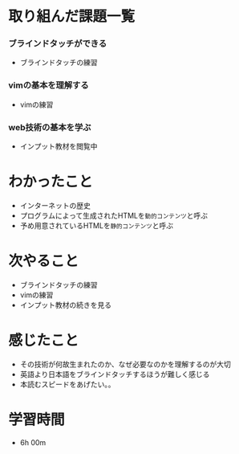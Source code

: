 # 取り組んだ課題一覧
### ブラインドタッチができる
- ブラインドタッチの練習
  
### vimの基本を理解する
- vimの練習
  
### web技術の基本を学ぶ
- インプット教材を閲覧中


# わかったこと
- インターネットの歴史
- プログラムによって生成されたHTMLを`動的コンテンツ`と呼ぶ
- 予め用意されているHTMLを`静的コンテンツ`と呼ぶ



# 次やること
- ブラインドタッチの練習
- vimの練習
- インプット教材の続きを見る



# 感じたこと
- その技術が何故生まれたのか、なぜ必要なのかを理解するのが大切
- 英語より日本語をブラインドタッチするほうが難しく感じる
- 本読むスピードをあげたい。。



# 学習時間
- 6h 00m
